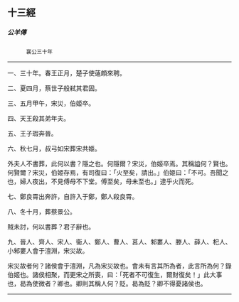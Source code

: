 

## 十三經

##### 公羊傳
　　　`襄公三十年`

* * *

一、三十年。春王正月，楚子使薳頗來聘。

二、夏四月，蔡世子般弒其君固。

三、五月甲午，宋災，伯姬卒。

四、天王殺其弟年夫。

五、王子瑕奔晉。

六、秋七月，叔弓如宋葬宋共姬。

外夫人不書葬，此何以書？隱之也。何隱爾？宋災，伯姬卒焉。其稱謚何？賢也。何賢爾？宋災，伯姬存焉，有司復曰：「火至矣，請出。」伯姬曰：「不可。吾聞之也，婦人夜出，不見傅母不下堂。傅至矣，母未至也。」逮乎火而死。

七、鄭良霄出奔許，自許入于鄭，鄭人殺良霄。

八、冬十月，葬蔡景公。

賊未討，何以書葬？君子辭也。

九、晉人、齊人、宋人、衞人、鄭人、曹人、莒人、邾婁人、滕人、薛人、𣏌人、小邾婁人會于澶淵，宋災故。

宋災故者何？諸侯會于澶淵，凡為宋災故也。會未有言其所為者，此言所為何？錄伯姬也。諸侯相聚，而更宋之所喪，曰：「死者不可復生，爾財復矣！」此大事也，曷為使微者？卿也。卿則其稱人何？貶。曷為貶？卿不得憂諸侯也。

* * *

